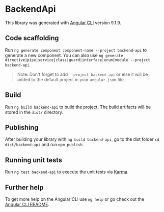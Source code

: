 # BackendApi

This library was generated with [Angular CLI](https://github.com/angular/angular-cli) version 9.1.9.

## Code scaffolding

Run `ng generate component component-name --project backend-api` to generate a new component. You can also use `ng generate directive|pipe|service|class|guard|interface|enum|module --project backend-api`.
> Note: Don't forget to add `--project backend-api` or else it will be added to the default project in your `angular.json` file. 

## Build

Run `ng build backend-api` to build the project. The build artifacts will be stored in the `dist/` directory.

## Publishing

After building your library with `ng build backend-api`, go to the dist folder `cd dist/backend-api` and run `npm publish`.

## Running unit tests

Run `ng test backend-api` to execute the unit tests via [Karma](https://karma-runner.github.io).

## Further help

To get more help on the Angular CLI use `ng help` or go check out the [Angular CLI README](https://github.com/angular/angular-cli/blob/master/README.md).
